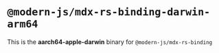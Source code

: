 # `@modern-js/mdx-rs-binding-darwin-arm64`

This is the **aarch64-apple-darwin** binary for `@modern-js/mdx-rs-binding`
